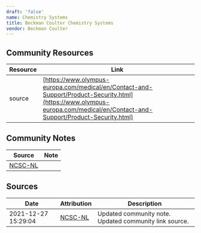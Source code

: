 ```yaml
---
draft: 'false'
name: Chemistry Systems
title: Beckman Coulter Chemistry Systems
vendor: Beckman Coulter
---
```



## Community Resources
| Resource | Link |
| --- | --- |
| source | [https://www.olympus-europa.com/medical/en/Contact-and-Support/Product-Security.html](https://www.olympus-europa.com/medical/en/Contact-and-Support/Product-Security.html) |

## Community Notes
| Source | Note |
| --- | --- |
| [NCSC-NL](https://github.com/NCSC-NL/log4shell/blob/main/software/README.md) | </ul> |

## Sources
| Date | Attribution | Description |
| --- | --- | --- |
| 2021-12-27 15:29:04 | [NCSC-NL](https://github.com/NCSC-NL/log4shell/blob/main/software/README.md) | Updated community note. Updated community link source.  |
